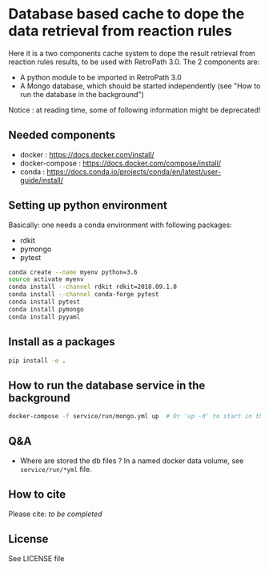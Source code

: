 # Database based cache to dope the data retrieval from reaction rules

Here it is a two components cache system to dope the result retrieval from reaction rules
results, to be used with RetroPath 3.0. The 2 components are:

- A python module to be imported in RetroPath 3.0 
- A Mongo database, which should be started independently (see "How to run the database in
the background")

Notice : at reading time, some of following information might be deprecated!

## Needed components

- docker : https://docs.docker.com/install/
- docker-compose : https://docs.docker.com/compose/install/
- conda : https://docs.conda.io/projects/conda/en/latest/user-guide/install/

## Setting up python environment

Basically: one needs a conda environment with following packages:
- rdkit
- pymongo
- pytest

```bash
conda create --name myenv python=3.6
source activate myenv
conda install --channel rdkit rdkit=2018.09.1.0
conda install --channel conda-forge pytest
conda install pytest
conda install pymongo
conda install pyyaml
```

## Install as a packages

```bash
pip install -e .
```


## How to run the database service in the background
 
```bash
docker-compose -f service/run/mongo.yml up  # Or 'up -d' to start in the background
```
 
## Q&A

- Where are stored the db files ? In a named docker data volume, see `service/run/*yml` file.


## How to cite

Please cite: _to be completed_


## License

See LICENSE file